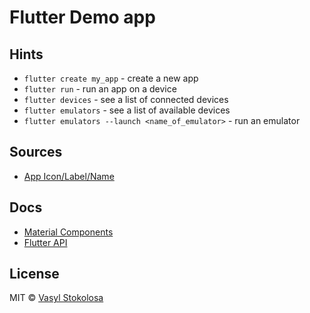 # Flutter Demo app

## Hints
 - `flutter create my_app` - create a new app
 - `flutter run` - run an app on a device
 - `flutter devices` - see a list of connected devices
 - `flutter emulators` - see a list of available devices
 - `flutter emulators --launch <name_of_emulator>` - run an emulator

## Sources
 - [App Icon/Label/Name](./docs/AppIcon.md)

## Docs

 - [Material Components](https://material.io/components/)
 - [Flutter API](https://api.flutter.dev/index.html)

## License

MIT © [Vasyl Stokolosa](https://about.me/shystruk)
